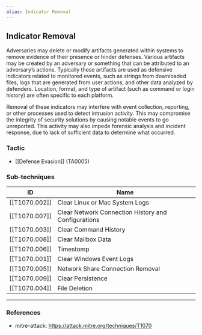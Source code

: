 ```yaml
---
alias: Indicator Removal
---
```


## Indicator Removal

Adversaries may delete or modify artifacts generated within systems to remove evidence of their presence or hinder defenses. Various artifacts may be created by an adversary or something that can be attributed to an adversary’s actions. Typically these artifacts are used as defensive indicators related to monitored events, such as strings from downloaded files, logs that are generated from user actions, and other data analyzed by defenders. Location, format, and type of artifact (such as command or login history) are often specific to each platform.

Removal of these indicators may interfere with event collection, reporting, or other processes used to detect intrusion activity. This may compromise the integrity of security solutions by causing notable events to go unreported. This activity may also impede forensic analysis and incident response, due to lack of sufficient data to determine what occurred.


### Tactic

- [[Defense Evasion]] (TA0005)

### Sub-techniques

| ID | Name |
| --- | --- |
| [[T1070.002]] | Clear Linux or Mac System Logs |
| [[T1070.007]] | Clear Network Connection History and Configurations |
| [[T1070.003]] | Clear Command History |
| [[T1070.008]] | Clear Mailbox Data |
| [[T1070.006]] | Timestomp |
| [[T1070.001]] | Clear Windows Event Logs |
| [[T1070.005]] | Network Share Connection Removal |
| [[T1070.009]] | Clear Persistence |
| [[T1070.004]] | File Deletion |


---
### References

- mitre-attack: https://attack.mitre.org/techniques/T1070
